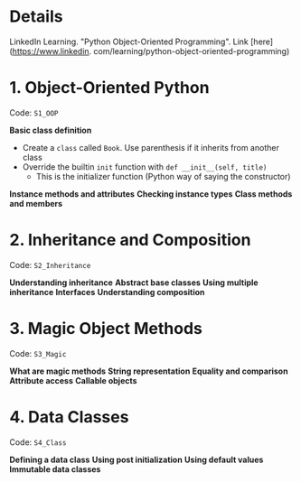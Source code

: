 # Details

LinkedIn Learning. "Python Object-Oriented Programming". Link [here](https://www.linkedin.
com/learning/python-object-oriented-programming)

# 1. Object-Oriented Python

Code: `S1_OOP`

**Basic class definition**

* Create a `class` called `Book`. Use parenthesis if it inherits from another class
* Override the builtin `init` function with `def __init__(self, title)`
  * This is the initializer function (Python way of saying the constructor)
  
**Instance methods and attributes**
**Checking instance types**
**Class methods and members**

# 2. Inheritance and Composition

Code: `S2_Inheritance`

**Understanding inheritance**
**Abstract base classes**
**Using multiple inheritance**
**Interfaces**
**Understanding composition**

# 3. Magic Object Methods

Code: `S3_Magic`

**What are magic methods**
**String representation**
**Equality and comparison**
**Attribute access**
**Callable objects**

# 4. Data Classes

Code: `S4_Class`

**Defining a data class**
**Using post initialization**
**Using default values**
**Immutable data classes**


